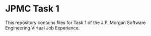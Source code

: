 # JPMC Task 1
This repository contains files for Task 1 of the J.P. Morgan Software Engineering Virtual Job Experience.
